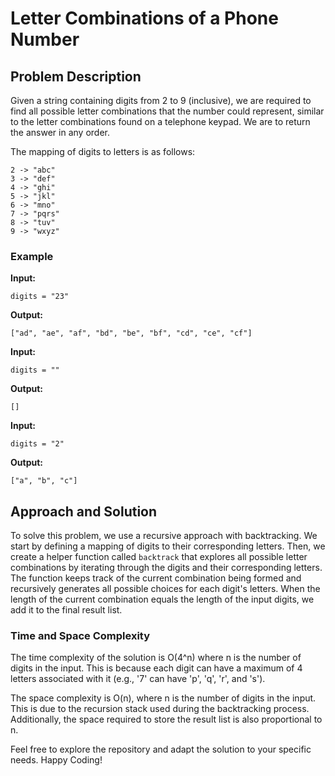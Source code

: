 # Letter Combinations of a Phone Number

## Problem Description

Given a string containing digits from 2 to 9 (inclusive), we are required to find all possible letter combinations that the number could represent, similar to the letter combinations found on a telephone keypad. We are to return the answer in any order.

The mapping of digits to letters is as follows:

```
2 -> "abc"
3 -> "def"
4 -> "ghi"
5 -> "jkl"
6 -> "mno"
7 -> "pqrs"
8 -> "tuv"
9 -> "wxyz"
```

### Example

**Input:**
```
digits = "23"
```

**Output:**
```
["ad", "ae", "af", "bd", "be", "bf", "cd", "ce", "cf"]
```

**Input:**
```
digits = ""
```

**Output:**
```
[]
```

**Input:**
```
digits = "2"
```

**Output:**
```
["a", "b", "c"]
```

## Approach and Solution

To solve this problem, we use a recursive approach with backtracking. We start by defining a mapping of digits to their corresponding letters. Then, we create a helper function called `backtrack` that explores all possible letter combinations by iterating through the digits and their corresponding letters. The function keeps track of the current combination being formed and recursively generates all possible choices for each digit's letters. When the length of the current combination equals the length of the input digits, we add it to the final result list.

### Time and Space Complexity

The time complexity of the solution is O(4^n) where n is the number of digits in the input. This is because each digit can have a maximum of 4 letters associated with it (e.g., '7' can have 'p', 'q', 'r', and 's').

The space complexity is O(n), where n is the number of digits in the input. This is due to the recursion stack used during the backtracking process. Additionally, the space required to store the result list is also proportional to n.

Feel free to explore the repository and adapt the solution to your specific needs. Happy Coding!